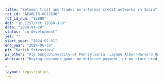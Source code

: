 ```yaml
---
title: "Between trust and trade: on informal credit networks in India"
rct_id: "AEARCTR-0012890"
rct_id_num: "12890"
doi: "10.1257/rct.12890-1.0"
date: "2024-01-28"
status: "in_development"
jel: ""
start_year: "2024-02-01"
end_year: "2024-06-30"
pi: "Kartik Srivastava"
pi_other: "Alp SunguUniversity of Pennsylvania; Layane AlhorrHarvard University"
abstract: "Buying consumer goods on deferred payment, or on store credit, is one of the most common credit instruments in large parts of the developing world. While store credit could increase businesses’ market access by expanding reach to liquidity-constrained customers, its availability might be limited due to the costs of learning customer type and risk. In this paper, we investigate the tradeoffs of such informal buy now pay later credit within a network of informal groceries in a low-income Indian settlement. To do so, we will randomize customers to receive store credit, a price discount, or a business-as-usual control. We aim to test the assignment’s implications on customer repayment, future purchases, loyalty, and overall business operations and profits. In a smaller experiment, we will test whether the offer of credit or discounts drives customers to increase their search radius and deviate from existing relationships with store owners. Finally, we will also test whether store-owners expand the number and type of customers they lend to following experimentation through insured lending from the intervention. 
"
layout: registration
---
```


